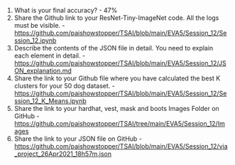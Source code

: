 1. What is your final accuracy? - 47%
2. Share the Github link to your ResNet-Tiny-ImageNet code. All the logs must be visible. - https://github.com/paishowstopper/TSAI/blob/main/EVA5/Session_12/Session_12.ipynb
3. Describe the contents of the JSON file in detail. You need to explain each element in detail. - https://github.com/paishowstopper/TSAI/blob/main/EVA5/Session_12/JSON_explanation.md
4. Share the link to your Github file where you have calculated the best K clusters for your 50 dog dataset. - https://github.com/paishowstopper/TSAI/blob/main/EVA5/Session_12/Session_12_K_Means.ipynb
5. Share the link to your  hardhat, vest, mask and boots Images Folder on GitHub - https://github.com/paishowstopper/TSAI/tree/main/EVA5/Session_12/Images
6. Share the link to your JSON file on GitHub - https://github.com/paishowstopper/TSAI/blob/main/EVA5/Session_12/via_project_26Apr2021_18h57m.json
